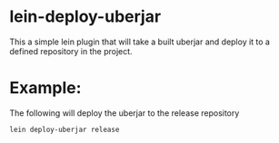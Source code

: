 # lein-deploy-uberjar

This a simple lein plugin that will take a built uberjar and deploy it to a
defined repository in the project.

# Example:

The following will deploy the uberjar to the release repository

```
lein deploy-uberjar release
```
